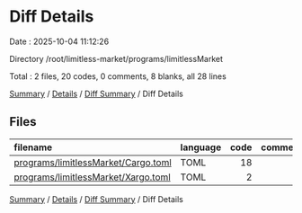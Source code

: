 # Diff Details

Date : 2025-10-04 11:12:26

Directory /root/limitless-market/programs/limitlessMarket

Total : 2 files,  20 codes, 0 comments, 8 blanks, all 28 lines

[Summary](results.md) / [Details](details.md) / [Diff Summary](diff.md) / Diff Details

## Files
| filename | language | code | comment | blank | total |
| :--- | :--- | ---: | ---: | ---: | ---: |
| [programs/limitlessMarket/Cargo.toml](/programs/limitlessMarket/Cargo.toml) | TOML | 18 | 0 | 7 | 25 |
| [programs/limitlessMarket/Xargo.toml](/programs/limitlessMarket/Xargo.toml) | TOML | 2 | 0 | 1 | 3 |

[Summary](results.md) / [Details](details.md) / [Diff Summary](diff.md) / Diff Details